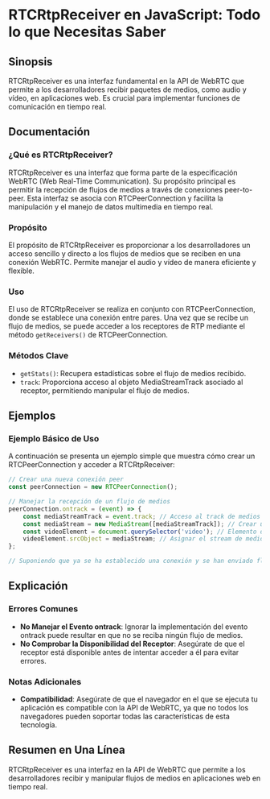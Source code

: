 <!--
Meta Description: # RTCRtpReceiver en JavaScript: Todo lo que Necesitas Saber ## Sinopsis RTCRtpReceiver es una interfaz fundamental en la API de WebRTC que permite a l...
Meta Keywords: que, medios, una, rtcrtpreceiver, los
-->

# RTCRtpReceiver en JavaScript: Todo lo que Necesitas Saber

## Sinopsis
RTCRtpReceiver es una interfaz fundamental en la API de WebRTC que permite a los desarrolladores recibir paquetes de medios, como audio y vídeo, en aplicaciones web. Es crucial para implementar funciones de comunicación en tiempo real.

## Documentación
### ¿Qué es RTCRtpReceiver?
RTCRtpReceiver es una interfaz que forma parte de la especificación WebRTC (Web Real-Time Communication). Su propósito principal es permitir la recepción de flujos de medios a través de conexiones peer-to-peer. Esta interfaz se asocia con RTCPeerConnection y facilita la manipulación y el manejo de datos multimedia en tiempo real.

### Propósito
El propósito de RTCRtpReceiver es proporcionar a los desarrolladores un acceso sencillo y directo a los flujos de medios que se reciben en una conexión WebRTC. Permite manejar el audio y vídeo de manera eficiente y flexible.

### Uso
El uso de RTCRtpReceiver se realiza en conjunto con RTCPeerConnection, donde se establece una conexión entre pares. Una vez que se recibe un flujo de medios, se puede acceder a los receptores de RTP mediante el método `getReceivers()` de RTCPeerConnection.

### Métodos Clave
- `getStats()`: Recupera estadísticas sobre el flujo de medios recibido.
- `track`: Proporciona acceso al objeto MediaStreamTrack asociado al receptor, permitiendo manipular el flujo de medios.

## Ejemplos
### Ejemplo Básico de Uso
A continuación se presenta un ejemplo simple que muestra cómo crear un RTCPeerConnection y acceder a RTCRtpReceiver:

```javascript
// Crear una nueva conexión peer
const peerConnection = new RTCPeerConnection();

// Manejar la recepción de un flujo de medios
peerConnection.ontrack = (event) => {
    const mediaStreamTrack = event.track; // Acceso al track de medios
    const mediaStream = new MediaStream([mediaStreamTrack]); // Crear un nuevo MediaStream
    const videoElement = document.querySelector('video'); // Elemento de video en el DOM
    videoElement.srcObject = mediaStream; // Asignar el stream de medios al elemento de video
};

// Suponiendo que ya se ha establecido una conexión y se han enviado flujos de medios
```

## Explicación
### Errores Comunes
- **No Manejar el Evento ontrack**: Ignorar la implementación del evento ontrack puede resultar en que no se reciba ningún flujo de medios.
- **No Comprobar la Disponibilidad del Receptor**: Asegúrate de que el receptor está disponible antes de intentar acceder a él para evitar errores.

### Notas Adicionales
- **Compatibilidad**: Asegúrate de que el navegador en el que se ejecuta tu aplicación es compatible con la API de WebRTC, ya que no todos los navegadores pueden soportar todas las características de esta tecnología.

## Resumen en Una Línea
RTCRtpReceiver es una interfaz en la API de WebRTC que permite a los desarrolladores recibir y manipular flujos de medios en aplicaciones web en tiempo real.